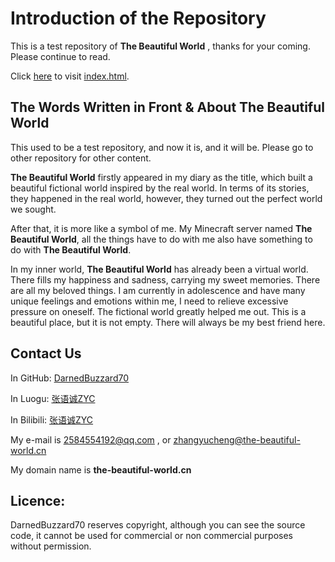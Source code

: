 # Introduction of the Repository

This is a test repository of **The Beautiful World** , thanks for your coming. Please continue to read. 

Click [here](https://darnedbuzzard70.github.io/legacy/) to visit [index.html](https://github.com/DarnedBuzzard70/legacy/blob/main/index.html). 

## The Words Written in Front & About The Beautiful World

This used to be a test repository, and now it is, and it will be. Please go to other repository for other content.  

**The Beautiful World** firstly appeared in my diary as the title, which built a beautiful fictional world inspired by the real world. In terms of its stories, they happened in the real world, however, they turned out the perfect world we sought.

After that, it is more like a symbol of me. My Minecraft server named **The Beautiful World**, all the things have to do with me also have something to do with **The Beautiful World**. 

In my inner world, **The Beautiful World** has already been a virtual world. There fills my happiness and sadness, carrying my sweet memories. There are all my beloved things. I am currently in adolescence and have many unique feelings and emotions within me, I need to relieve excessive pressure on oneself. The fictional world  greatly helped me out. This is a beautiful place, but it is not empty. There will always be my best friend here.

## Contact Us

In GitHub: [DarnedBuzzard70](https://github.com/DarnedBuzzard70)

In Luogu: [张语诚ZYC](https://www.luogu.com.cn/user/314280)

In Bilibili: [张语诚ZYC](https://space.bilibili.com/1246376182)

My e-mail is 2584554192@qq.com , or zhangyucheng@the-beautiful-world.cn 

My domain name is **the-beautiful-world.cn**

## Licence:

DarnedBuzzard70 reserves copyright, although you can see the source code, it cannot be used for commercial or non commercial purposes without permission.
